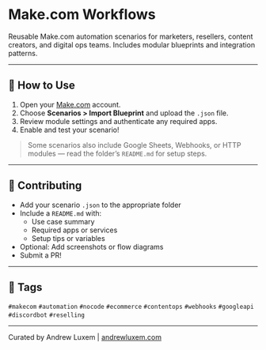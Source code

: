 # Make.com Workflows

Reusable Make.com automation scenarios for marketers, resellers, content creators, and digital ops teams. Includes modular blueprints and integration patterns.

---

## 🔄 How to Use

1. Open your [Make.com](https://make.com) account.
2. Choose **Scenarios > Import Blueprint** and upload the `.json` file.
3. Review module settings and authenticate any required apps.
4. Enable and test your scenario!

> Some scenarios also include Google Sheets, Webhooks, or HTTP modules — read the folder’s `README.md` for setup steps.

---

## 🤝 Contributing

- Add your scenario `.json` to the appropriate folder
- Include a `README.md` with:
  - Use case summary
  - Required apps or services
  - Setup tips or variables
- Optional: Add screenshots or flow diagrams
- Submit a PR!

---

## 🔎 Tags

`#makecom` `#automation` `#nocode` `#ecommerce` `#contentops` `#webhooks` `#googleapi` `#discordbot` `#reselling`

---

Curated by Andrew Luxem | [andrewluxem.com](https://andrewluxem.com)


